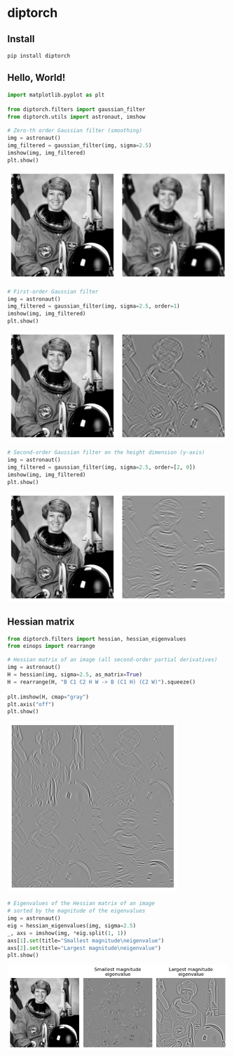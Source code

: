 diptorch
================

<!-- WARNING: THIS FILE WAS AUTOGENERATED! DO NOT EDIT! -->

## Install

``` sh
pip install diptorch
```

## Hello, World!

``` python
import matplotlib.pyplot as plt

from diptorch.filters import gaussian_filter
from diptorch.utils import astronaut, imshow
```

``` python
# Zero-th order Gaussian filter (smoothing)
img = astronaut()
img_filtered = gaussian_filter(img, sigma=2.5)
imshow(img, img_filtered)
plt.show()
```

![](index_files/figure-commonmark/cell-3-output-1.png)

``` python
# First-order Gaussian filter
img = astronaut()
img_filtered = gaussian_filter(img, sigma=2.5, order=1)
imshow(img, img_filtered)
plt.show()
```

![](index_files/figure-commonmark/cell-4-output-1.png)

``` python
# Second-order Gaussian filter on the height dimension (y-axis)
img = astronaut()
img_filtered = gaussian_filter(img, sigma=2.5, order=[2, 0])
imshow(img, img_filtered)
plt.show()
```

![](index_files/figure-commonmark/cell-5-output-1.png)

## Hessian matrix

``` python
from diptorch.filters import hessian, hessian_eigenvalues
from einops import rearrange
```

``` python
# Hessian matrix of an image (all second-order partial derivatives)
img = astronaut()
H = hessian(img, sigma=2.5, as_matrix=True)
H = rearrange(H, "B C1 C2 H W -> B (C1 H) (C2 W)").squeeze()

plt.imshow(H, cmap="gray")
plt.axis("off")
plt.show()
```

![](index_files/figure-commonmark/cell-7-output-1.png)

``` python
# Eigenvalues of the Hessian matrix of an image
# sorted by the magnitude of the eigenvalues
img = astronaut()
eig = hessian_eigenvalues(img, sigma=2.5)
_, axs = imshow(img, *eig.split(1, 1))
axs[1].set(title="Smallest magnitude\neigenvalue")
axs[2].set(title="Largest magnitude\neigenvalue")
plt.show()
```

![](index_files/figure-commonmark/cell-8-output-1.png)
